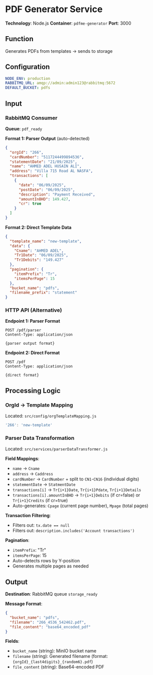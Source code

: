 # PDF Generator Service

**Technology**: Node.js
**Container**: `pdfme-generator`
**Port**: 3000

## Function
Generates PDFs from templates → sends to storage

## Configuration

```yaml
NODE_ENV: production
RABBITMQ_URL: amqp://admin:admin123@rabbitmq:5672
DEFAULT_BUCKET: pdfs
```

## Input

### RabbitMQ Consumer
**Queue**: `pdf_ready`

**Format 1: Parser Output** (auto-detected)
```json
{
  "orgId": "266",
  "cardNumber": "5117244499894536",
  "statementDate": "21/09/2025",
  "name": "AHMED ADEL HUSAIN ALI",
  "address": "Villa 715 Road AL NASFA",
  "transactions": [
    {
      "date": "06/09/2025",
      "postDate": "06/09/2025",
      "description": "Payment Received",
      "amountInBHD": 149.427,
      "cr": true
    }
  ]
}
```

**Format 2: Direct Template Data**
```json
{
  "template_name": "new-template",
  "data": {
    "Cname": "AHMED ADEL",
    "Tr1Date": "06/09/2025",
    "Tr1Debits": "149.427"
  },
  "pagination": {
    "itemPrefix": "Tr",
    "itemsPerPage": 15
  },
  "bucket_name": "pdfs",
  "filename_prefix": "statement"
}
```

### HTTP API (Alternative)

**Endpoint 1: Parser Format**
```
POST /pdf/parser
Content-Type: application/json

{parser output format}
```

**Endpoint 2: Direct Format**
```
POST /pdf
Content-Type: application/json

{direct format}
```

## Processing Logic

### OrgId → Template Mapping
Located: `src/config/orgTemplateMapping.js`

```javascript
'266': 'new-template'
```

### Parser Data Transformation
Located: `src/services/parserDataTransformer.js`

**Field Mappings**:
- `name` → `Cname`
- `address` → `Caddress`
- `cardNumber` → `CardNumber` + split to `CN1`-`CN16` (individual digits)
- `statementDate` → `StatmentDate`
- `transactions[i]` → `Tr{i+1}Date`, `Tr{i+1}Pdate`, `Tr{i+1}Details`
- `transactions[i].amountInBHD` → `Tr{i+1}Debits` (if cr=false) or `Tr{i+1}Credits` (if cr=true)
- Auto-generates: `Cpage` (current page number), `Mpage` (total pages)

**Transaction Filtering**:
- Filters out: `tx.date == null`
- Filters out: `description.includes('Account transactions')`

**Pagination**:
- `itemPrefix`: "Tr"
- `itemsPerPage`: 15
- Auto-detects rows by Y-position
- Generates multiple pages as needed

## Output

**Destination**: RabbitMQ queue `storage_ready`

**Message Format**:
```json
{
  "bucket_name": "pdfs",
  "filename": "266_4536_542462.pdf",
  "file_content": "base64_encoded_pdf"
}
```

**Fields**:
- `bucket_name` (string): MinIO bucket name
- `filename` (string): Generated filename (format: `{orgId}_{last4digits}_{random6}.pdf`)
- `file_content` (string): Base64-encoded PDF
